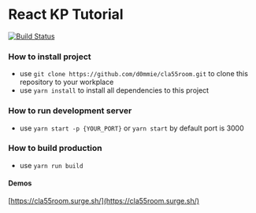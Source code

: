 # React KP Tutorial

[![Build Status](https://travis-ci.org/d0mmie/cla55room.svg?branch=master)](https://travis-ci.org/d0mmie/cla55room)

### How to install project
  - use  `git clone https://github.com/d0mmie/cla55room.git` to clone this repository to your workplace
  - use `yarn install` to install all dependencies to this project

### How to run development server
  - use `yarn start -p {YOUR_PORT}` or `yarn start` by default port is 3000

### How to build production
 - use `yarn run build`

#### Demos
  [https://cla55room.surge.sh/](https://cla55room.surge.sh/)